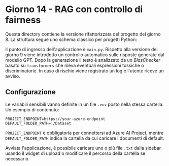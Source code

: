 # Giorno 14 - RAG con controllo di fairness

Questa directory contiene la versione rifattorizzata del progetto del giorno 8.
La struttura segue uno schema classico per progetti Python:


Il punto di ingresso dell'applicazione è `main.py`. Rispetto alla versione del
giorno 9 viene introdotto un controllo automatico sulle risposte generate dal
modello GPT. Dopo la generazione il testo è analizzato da un *BiasChecker*
basato su `transformers` che rileva eventuali espressioni tossiche o
discriminatorie. In caso di rischio viene registrato un log e l'utente riceve un
avviso.

## Configurazione
Le variabili sensibili vanno definite in un file `.env` posto nella stessa cartella. Un esempio di contenuto:

```
PROJECT_ENDPOINT=https://your-azure-endpoint
DEFAULT_FOLDER_PATH=./Dataset
```
`PROJECT_ENDPOINT` è obbligatoria per connettersi ad Azure AI Project, mentre `DEFAULT_FOLDER_PATH` indica la cartella da cui caricare i documenti di default.

Avviata l'applicazione, è possibile caricare uno o più file `.txt` dalla sidebar usando il widget di upload o modificare il percorso della cartella se necessario.

